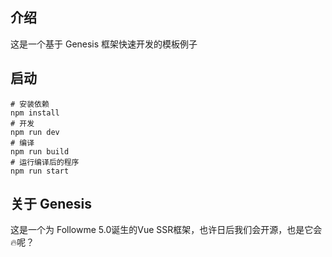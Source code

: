 ## 介绍
这是一个基于 Genesis 框架快速开发的模板例子

## 启动
```base
# 安装依赖
npm install
# 开发
npm run dev
# 编译
npm run build
# 运行编译后的程序
npm run start

```

## 关于 Genesis 
这是一个为 Followme 5.0诞生的Vue SSR框架，也许日后我们会开源，也是它会🔥呢？
